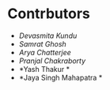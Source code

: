 # Contrbutors
- *Devasmita Kundu*
- *Samrat Ghosh*
- *Arya Chatterjee*
- *Pranjal Chakraborty*
- *Yash Thakur *
- *Jaya Singh Mahapatra *
